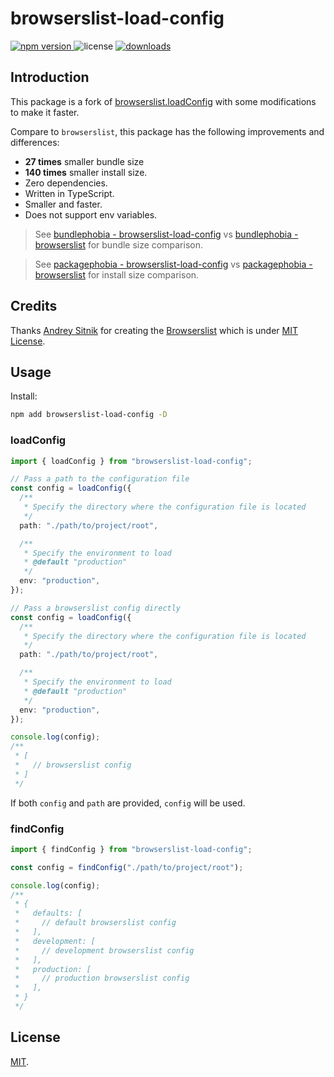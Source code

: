 # browserslist-load-config

<p>
  <a href="https://npmjs.com/package/browserslist-load-config">
   <img src="https://img.shields.io/npm/v/browserslist-load-config?style=flat-square&colorA=564341&colorB=EDED91" alt="npm version" />
  </a>
  <img src="https://img.shields.io/badge/License-MIT-blue.svg?style=flat-square&colorA=564341&colorB=EDED91" alt="license" />
  <a href="https://npmcharts.com/compare/browserslist-load-config?minimal=true"><img src="https://img.shields.io/npm/dm/browserslist-load-config.svg?style=flat-square&colorA=564341&colorB=EDED91" alt="downloads" /></a>
</p>

## Introduction

This package is a fork of [browserslist.loadConfig](https://github.com/browserslist/browserslist) with some modifications to make it faster.

Compare to `browserslist`, this package has the following improvements and differences:

- **27 times** smaller bundle size
- **140 times** smaller install size.
- Zero dependencies.
- Written in TypeScript.
- Smaller and faster.
- Does not support env variables.

> See [bundlephobia - browserslist-load-config](https://bundlephobia.com/package/browserslist-load-config) vs [bundlephobia - browserslist](https://bundlephobia.com/package/browserslist) for bundle size comparison.

> See [packagephobia - browserslist-load-config](https://packagephobia.com/result?p=browserslist-load-config) vs [packagephobia - browserslist](https://packagephobia.com/result?p=browserslist) for install size comparison.

## Credits

Thanks [Andrey Sitnik](https://github.com/ai) for creating the [Browserslist](https://github.com/browserslist/browserslist) which is under [MIT License](https://github.com/browserslist/browserslist/blob/main/LICENSE).

## Usage

Install:

```bash
npm add browserslist-load-config -D
```

### loadConfig

```ts
import { loadConfig } from "browserslist-load-config";

// Pass a path to the configuration file
const config = loadConfig({
  /**
   * Specify the directory where the configuration file is located
   */
  path: "./path/to/project/root",

  /**
   * Specify the environment to load
   * @default "production"
   */
  env: "production",
});

// Pass a browserslist config directly
const config = loadConfig({
  /**
   * Specify the directory where the configuration file is located
   */
  path: "./path/to/project/root",

  /**
   * Specify the environment to load
   * @default "production"
   */
  env: "production",
});

console.log(config);
/**
 * [
 *   // browserslist config
 * ]
 */
```

If both `config` and `path` are provided, `config` will be used.

### findConfig

```ts
import { findConfig } from "browserslist-load-config";

const config = findConfig("./path/to/project/root");

console.log(config);
/**
 * {
 *   defaults: [
 *     // default browserslist config
 *   ],
 *   development: [
 *     // development browserslist config
 *   ],
 *   production: [
 *     // production browserslist config
 *   ],
 * }
 */
```

## License

[MIT](./LICENSE).
